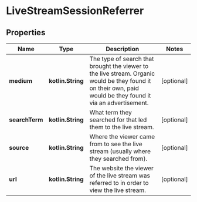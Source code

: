 
# LiveStreamSessionReferrer

## Properties
Name | Type | Description | Notes
------------ | ------------- | ------------- | -------------
**medium** | **kotlin.String** | The type of search that brought the viewer to the live stream. Organic would be they found it on their own, paid would be they found it via an advertisement. |  [optional]
**searchTerm** | **kotlin.String** | What term they searched for that led them to the live stream. |  [optional]
**source** | **kotlin.String** | Where the viewer came from to see the live stream (usually where they searched from). |  [optional]
**url** | **kotlin.String** | The website the viewer of the live stream was referred to in order to view the live stream. |  [optional]



